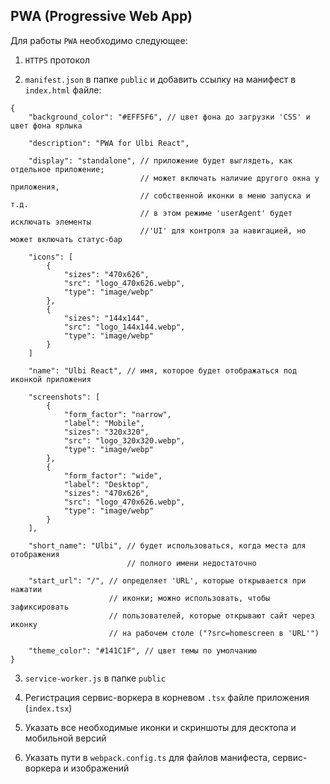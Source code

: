 ## PWA (Progressive Web App)

Для работы `PWA` необходимо следующее:

1. `HTTPS` протокол

2. `manifest.json` в папке `public` и добавить ссылку на манифест в `index.html` файле:
```
{
    "background_color": "#EFF5F6", // цвет фона до загрузки 'CSS' и цвет фона ярлыка

    "description": "PWA for Ulbi React",

    "display": "standalone", // приложение будет выглядеть, как отдельное приложение;
                             // может включать наличие другого окна у приложения, 
                             // собственной иконки в меню запуска и т.д.
                             // в этом режиме 'userAgent' будет исключать элементы 
                             //'UI' для контроля за навигацией, но может включать статус-бар

    "icons": [
        {
            "sizes": "470x626",
            "src": "logo_470x626.webp",
            "type": "image/webp"
        },
        {
            "sizes": "144x144",
            "src": "logo_144x144.webp",
            "type": "image/webp"
        }
    ]

    "name": "Ulbi React", // имя, которое будет отображаться под иконкой приложения
    
    "screenshots": [
        {
            "form_factor": "narrow",
            "label": "Mobile",
            "sizes": "320x320",
            "src": "logo_320x320.webp",
            "type": "image/webp"
        },
        {
            "form_factor": "wide",
            "label": "Desktop",
            "sizes": "470x626",
            "src": "logo_470x626.webp",
            "type": "image/webp"
        }
    ],

    "short_name": "Ulbi", // будет использоваться, когда места для отображения
                          // полного имени недостаточно

    "start_url": "/", // определяет 'URL', которые открывается при нажатии
                      // иконки; можно использовать, чтобы зафиксировать
                      // пользователей, которые открывают сайт через иконку
                      // на рабочем столе ("?src=homescreen в 'URL'")

    "theme_color": "#141C1F", // цвет темы по умолчанию
}
```

3. `service-worker.js` в папке `public`

4. Регистрация сервис-воркера в корневом `.tsx` файле приложения (`index.tsx`)

5. Указать все необходимые иконки и скриншоты для десктопа и мобильной версий

6. Указать пути в `webpack.config.ts` для файлов манифеста, сервис-воркера и
   изображений
